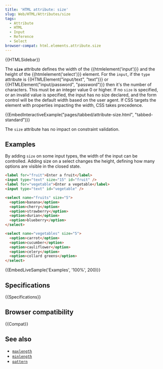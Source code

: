 ```yaml
---
title: 'HTML attribute: size'
slug: Web/HTML/Attributes/size
tags:
  - Attribute
  - HTML
  - Input
  - Reference
  - Select
browser-compat: html.elements.attribute.size
---
```


{{HTMLSidebar}}

The **`size`** attribute defines the width of the {{htmlelement('input')}} and the height of the {{htmlelement('select')}} element. For the `input`, if the `type` attribute is {{HTMLElement("input/text", "text")}} or {{HTMLElement("input/password", "password")}} then it's the number of characters. This must be an integer value 0 or higher. If no `size` is specified, or an invalid value is specified, the input has no size declared, and the form control will be the default width based on the user agent. If CSS targets the element with properties impacting the width, CSS takes precedence.

{{EmbedInteractiveExample("pages/tabbed/attribute-size.html", "tabbed-standard")}}

The `size` attribute has no impact on constraint validation.

## Examples

By adding `size` on some input types, the width of the input can be controlled. Adding size on a select changes the height, defining how many options are visible in the closed state.

```html
<label for="fruit">Enter a fruit</label>
<input type="text" size="15" id="fruit" />
<label for="vegetable">Enter a vegetable</label>
<input type="text" id="vegetable" />

<select name="fruits" size="5">
  <option>banana</option>
  <option>cherry</option>
  <option>strawberry</option>
  <option>durian</option>
  <option>blueberry</option>
</select>

<select name="vegetables" size="5">
  <option>carrot</option>
  <option>cucumber</option>
  <option>cauliflower</option>
  <option>celery</option>
  <option>collard greens</option>
</select>
```

{{EmbedLiveSample('Examples', '100%', 200)}}

## Specifications

{{Specifications}}

## Browser compatibility

{{Compat}}

## See also

- [`maxlength`](/en-US/docs/Web/HTML/Attributes/maxlength)
- [`minlength`](/en-US/docs/Web/HTML/Attributes/minlength)
- [`pattern`](/en-US/docs/Web/HTML/Attributes/pattern)
